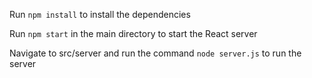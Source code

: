 Run `npm install` to install the dependencies

Run `npm start` in the main directory to start the React server

Navigate to src/server and run the command `node server.js` to run the server
